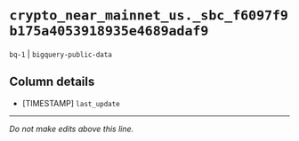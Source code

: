# `crypto_near_mainnet_us._sbc_f6097f9b175a4053918935e4689adaf9`
`bq-1` | `bigquery-public-data`

## Column details
* [TIMESTAMP] `last_update`

-------------------------------------------------------------------------------
*Do not make edits above this line.*
